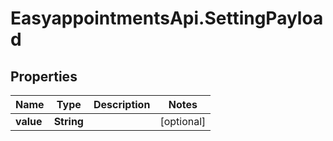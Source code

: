 # EasyappointmentsApi.SettingPayload

## Properties
Name | Type | Description | Notes
------------ | ------------- | ------------- | -------------
**value** | **String** |  | [optional] 
